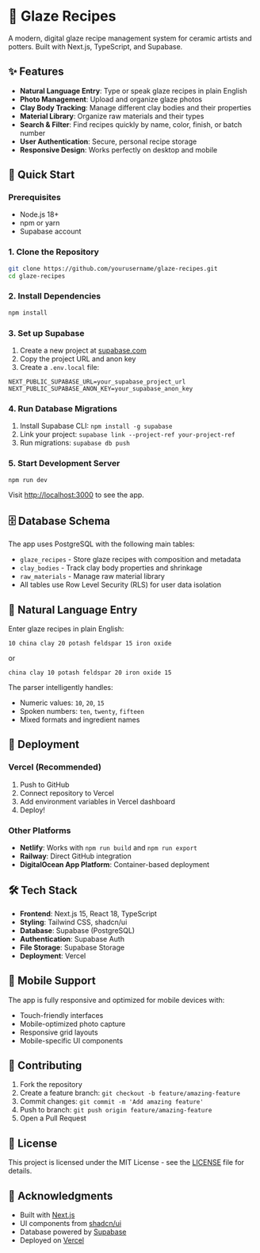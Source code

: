 # 🎨 Glaze Recipes

A modern, digital glaze recipe management system for ceramic artists and potters. Built with Next.js, TypeScript, and Supabase.

## ✨ Features

- **Natural Language Entry**: Type or speak glaze recipes in plain English
- **Photo Management**: Upload and organize glaze photos
- **Clay Body Tracking**: Manage different clay bodies and their properties
- **Material Library**: Organize raw materials and their types
- **Search & Filter**: Find recipes quickly by name, color, finish, or batch number
- **User Authentication**: Secure, personal recipe storage
- **Responsive Design**: Works perfectly on desktop and mobile

## 🚀 Quick Start

### Prerequisites

- Node.js 18+ 
- npm or yarn
- Supabase account

### 1. Clone the Repository

```bash
git clone https://github.com/yourusername/glaze-recipes.git
cd glaze-recipes
```

### 2. Install Dependencies

```bash
npm install
```

### 3. Set up Supabase

1. Create a new project at [supabase.com](https://supabase.com)
2. Copy the project URL and anon key
3. Create a `.env.local` file:

```env
NEXT_PUBLIC_SUPABASE_URL=your_supabase_project_url
NEXT_PUBLIC_SUPABASE_ANON_KEY=your_supabase_anon_key
```

### 4. Run Database Migrations

1. Install Supabase CLI: `npm install -g supabase`
2. Link your project: `supabase link --project-ref your-project-ref`
3. Run migrations: `supabase db push`

### 5. Start Development Server

```bash
npm run dev
```

Visit [http://localhost:3000](http://localhost:3000) to see the app.

## 🗄️ Database Schema

The app uses PostgreSQL with the following main tables:

- `glaze_recipes` - Store glaze recipes with composition and metadata
- `clay_bodies` - Track clay body properties and shrinkage
- `raw_materials` - Manage raw material library
- All tables use Row Level Security (RLS) for user data isolation

## 🎯 Natural Language Entry

Enter glaze recipes in plain English:

```
10 china clay 20 potash feldspar 15 iron oxide
```

or

```
china clay 10 potash feldspar 20 iron oxide 15
```

The parser intelligently handles:
- Numeric values: `10`, `20`, `15`
- Spoken numbers: `ten`, `twenty`, `fifteen`
- Mixed formats and ingredient names

## 🚀 Deployment

### Vercel (Recommended)

1. Push to GitHub
2. Connect repository to Vercel
3. Add environment variables in Vercel dashboard
4. Deploy!

### Other Platforms

- **Netlify**: Works with `npm run build` and `npm run export`
- **Railway**: Direct GitHub integration
- **DigitalOcean App Platform**: Container-based deployment

## 🛠️ Tech Stack

- **Frontend**: Next.js 15, React 18, TypeScript
- **Styling**: Tailwind CSS, shadcn/ui
- **Database**: Supabase (PostgreSQL)
- **Authentication**: Supabase Auth
- **File Storage**: Supabase Storage
- **Deployment**: Vercel

## 📱 Mobile Support

The app is fully responsive and optimized for mobile devices with:
- Touch-friendly interfaces
- Mobile-optimized photo capture
- Responsive grid layouts
- Mobile-specific UI components

## 🤝 Contributing

1. Fork the repository
2. Create a feature branch: `git checkout -b feature/amazing-feature`
3. Commit changes: `git commit -m 'Add amazing feature'`
4. Push to branch: `git push origin feature/amazing-feature`
5. Open a Pull Request

## 📄 License

This project is licensed under the MIT License - see the [LICENSE](LICENSE) file for details.

## 🙏 Acknowledgments

- Built with [Next.js](https://nextjs.org/)
- UI components from [shadcn/ui](https://ui.shadcn.com/)
- Database powered by [Supabase](https://supabase.com/)
- Deployed on [Vercel](https://vercel.com/)